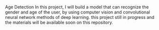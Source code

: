 Age Detection
In this project, I will build a model that can recognize the gender and age of the user, by using computer vision and convolutional neural network methods of deep learning.
this project still in progress and the materials will be available soon on this repository.
